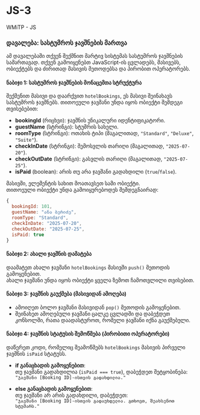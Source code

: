 # JS-3
WMiTP - JS

### დავალება: სასტუმროს ჯავშნების მართვა

ამ დავალებაში თქვენ შექმნით მარტივ სისტემას სასტუმროს ჯავშნების სამართავად. თქვენ გამოიყენებთ JavaScript-ის ცვლადებს, მასივებს, ობიექტებს და ძირითად მასივის მეთოდებსა და პირობით ოპერატორებს.

#### ნაბიჯი 1: სასტუმროს ჯავშნების მონაცემთა სტრუქტურა
შექმენით მასივი და დაარქვით `hotelBookings`, ეს მასივი შეინახავს სასტუმროს ჯავშნებს. თითოეული ჯავშანი უნდა იყოს ობიექტი შემდეგი თვისებებით:

- **bookingId** (რიცხვი): ჯავშნის უნიკალური იდენტიფიკატორი.
- **guestName** (სტრინგი): სტუმრის სახელი.
- **roomType** (სტრინგი): ოთახის ტიპი (მაგალითად, `"Standard"`, `"Deluxe"`, `"Suite"`).
- **checkInDate** (სტრინგი): შემოსვლის თარიღი (მაგალითად, `"2025-07-20"`).
- **checkOutDate** (სტრინგი): გასვლის თარიღი (მაგალითად, `"2025-07-25"`).
- **isPaid** (boolean): არის თუ არა ჯავშანი გადახდილი (`true`/`false`).

მასივში, ელემენტის სახით მოათავსეთ სამი ობიექტი.  
თითოეული ობიექტი უნდა გამოიყურებოდეს შემდეგნაირად:

```javascript
{ 
  bookingId: 101,
  guestName: "ანა ბერიძე",
  roomType: "Standard", 
  checkInDate: "2025-07-20",
  checkOutDate: "2025-07-25",
  isPaid: true 
}
```


#### ნაბიჯი 2: ახალი ჯავშნის დამატება
დაამატეთ ახალი ჯავშანი `hotelBookings` მასივში `push()` მეთოდის გამოყენებით.  
ახალი ჯავშანი უნდა იყოს ობიექტი ყველა ზემოთ ჩამოთვლილი თვისებით.

#### ნაბიჯი 3: ჯავშნის გაუქმება (მასივიდან ამოღება)
- ამოიღეთ ბოლო ჯავშანი მასივიდან `pop()` მეთოდის გამოყენებით.  
- შეინახეთ ამოღებული ჯავშანი ცალკე ცვლადში და დაბეჭდეთ კონსოლში, რათა დაადასტუროთ, რომელი ჯავშანი იქნა გაუქმებული.

#### ნაბიჯი 4: ჯავშნის სტატუსის შემოწმება (პირობითი ოპერატორები)
დაწერეთ კოდი, რომელიც შეამოწმებს `hotelBookings` მასივის პირველი ჯავშნის `isPaid` სტატუსს.

- **if განაცხადის გამოყენებით**:  
  თუ ჯავშანი გადახდილია (`isPaid === true`), დაბეჭდეთ შეტყობინება:  
  `"ჯავშანი [Booking ID]-ისთვის გადახდილია."`

- **else განაცხადის გამოყენებით**:  
  თუ ჯავშანი არ არის გადახდილი, დაბეჭდეთ:  
  `"ჯავშანი [Booking ID]-ისთვის გადაუხდელია. გთხოვთ, შეახსენოთ სტუმარს."`
